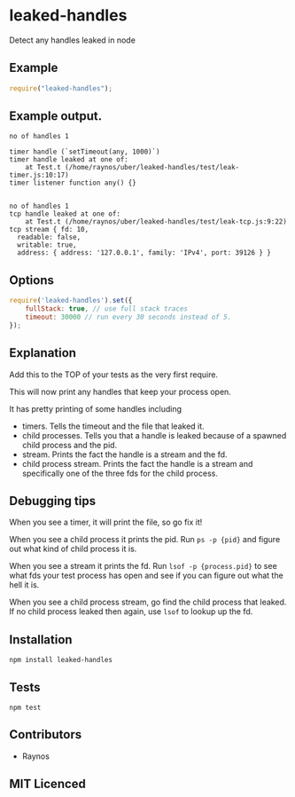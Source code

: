 # leaked-handles

<!--
    [![build status][build-png]][build]
    [![Coverage Status][cover-png]][cover]
    [![Davis Dependency status][dep-png]][dep]
-->

<!-- [![NPM][npm-png]][npm] -->

<!-- [![browser support][test-png]][test] -->

Detect any handles leaked in node

## Example

```js
require("leaked-handles");
```

## Example output.

```
no of handles 1

timer handle (`setTimeout(any, 1000)`)
timer handle leaked at one of: 
    at Test.t (/home/raynos/uber/leaked-handles/test/leak-timer.js:10:17)
timer listener function any() {}


no of handles 1
tcp handle leaked at one of: 
    at Test.t (/home/raynos/uber/leaked-handles/test/leak-tcp.js:9:22)
tcp stream { fd: 10,
  readable: false,
  writable: true,
  address: { address: '127.0.0.1', family: 'IPv4', port: 39126 } }
```

## Options

```js
require('leaked-handles').set({
    fullStack: true, // use full stack traces
    timeout: 30000 // run every 30 seconds instead of 5.
});
```

## Explanation

Add this to the TOP of your tests as the very first require.

This will now print any handles that keep your process open.

It has pretty printing of some handles including

 - timers. Tells the timeout and the file that leaked it.
 - child processes. Tells you that a handle is leaked because
    of a spawned child process and the pid.
 - stream. Prints the fact the handle is a stream and the fd.
 - child process stream. Prints the fact the handle is a stream
    and specifically one of the three fds for the child process.

## Debugging tips

When you see a timer, it will print the file, so go fix it!

When you see a child process it prints the pid. Run `ps -p {pid}`
  and figure out what kind of child process it is.

When you see a stream it prints the fd. Run `lsof -p {process.pid}`
  to see what fds your test process has open and see if you can
  figure out what the hell it is.

When you see a child process stream, go find the child process
  that leaked. If no child process leaked then again, use `lsof`
  to lookup up the fd.

## Installation

`npm install leaked-handles`

## Tests

`npm test`

## Contributors

 - Raynos

## MIT Licenced

  [build-png]: https://secure.travis-ci.org/Raynos/leaked-handles.png
  [build]: https://travis-ci.org/Raynos/leaked-handles
  [cover-png]: https://coveralls.io/repos/Raynos/leaked-handles/badge.png
  [cover]: https://coveralls.io/r/Raynos/leaked-handles
  [dep-png]: https://david-dm.org/Raynos/leaked-handles.png
  [dep]: https://david-dm.org/Raynos/leaked-handles
  [test-png]: https://ci.testling.com/Raynos/leaked-handles.png
  [test]: https://ci.testling.com/Raynos/leaked-handles
  [npm-png]: https://nodei.co/npm/leaked-handles.png?stars&downloads
  [npm]: https://nodei.co/npm/leaked-handles
